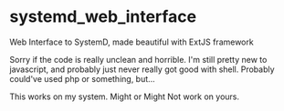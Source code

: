 # systemd_web_interface
Web Interface to SystemD, made beautiful with ExtJS framework

Sorry if the code is really unclean and horrible. I'm still pretty new to javascript, and probably just never really got good with shell. 
Probably could've used php or something, but...

This works on my system. Might or Might Not work on yours. 
